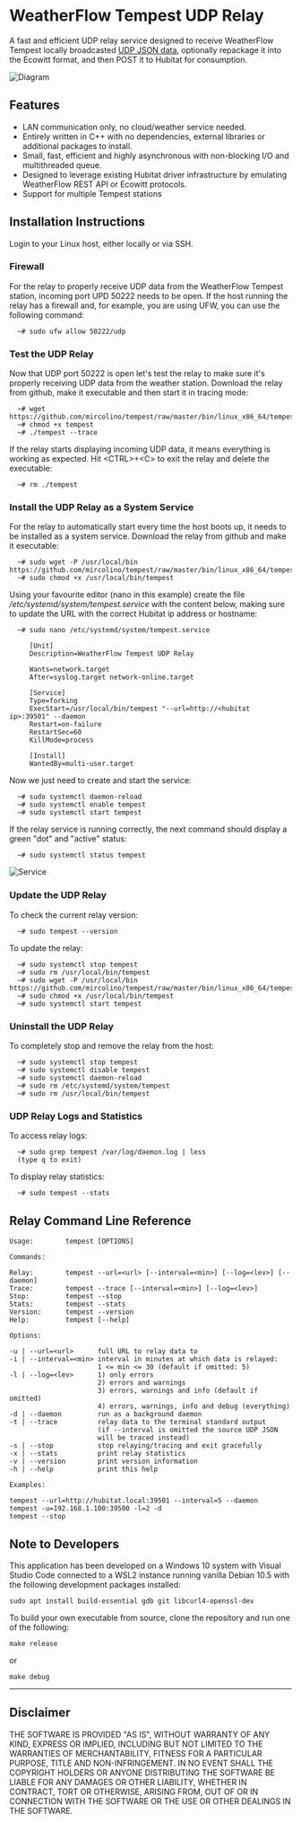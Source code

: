 # WeatherFlow Tempest UDP Relay

A fast and efficient UDP relay service designed to receive WeatherFlow Tempest locally broadcasted [UDP JSON data](https://weatherflow.github.io/SmartWeather/api/udp/v143/), optionally repackage it into the Ecowitt format, and then POST it to Hubitat for consumption.

![Diagram](https://github.com/mircolino/tempest/raw/master/images/diagram.jpg "Relay Diagram")

## Features

- LAN communication only, no cloud/weather service needed.
- Entirely written in C++ with no dependencies, external libraries or additional packages to install.
- Small, fast, efficient and highly asynchronous with non-blocking I/O and multithreaded queue.
- Designed to leverage existing Hubitat driver infrastructure by emulating WeatherFlow REST API or Ecowitt protocols.
- Support for multiple Tempest stations

## Installation Instructions

Login to your Linux host, either locally or via SSH.

### Firewall

For the relay to properly receive UDP data from the WeatherFlow Tempest station, incoming port UPD 50222 needs to be open. If the host running the relay has a firewall and, for example, you are using UFW, you can use the following command:

```text
  ~# sudo ufw allow 50222/udp
```

### Test the UDP Relay

Now that UDP port 50222 is open let's test the relay to make sure it's properly receiving UDP data from the weather station. Download the relay from github, make it executable and then start it in tracing mode:

```text
  ~# wget https://github.com/mircolino/tempest/raw/master/bin/linux_x86_64/tempest
  ~# chmod +x tempest
  ~# ./tempest --trace
```

If the relay starts displaying incoming UDP data, it means everything is working as expected. Hit \<CTRL>+\<C> to exit the relay and delete the executable:

```text
  ~# rm ./tempest
```

### Install the UDP Relay as a System Service

For the relay to automatically start every time the host boots up, it needs to be installed as a system service. Download the relay from github and make it executable:

```text
  ~# sudo wget -P /usr/local/bin https://github.com/mircolino/tempest/raw/master/bin/linux_x86_64/tempest
  ~# sudo chmod +x /usr/local/bin/tempest
```

Using your favourite editor (nano in this example) create the file */etc/systemd/system/tempest.service* with the content below, making sure to update the URL with the correct Hubitat ip address or hostname:

```text
  ~# sudo nano /etc/systemd/system/tempest.service

     [Unit]
     Description=WeatherFlow Tempest UDP Relay

     Wants=network.target
     After=syslog.target network-online.target

     [Service]
     Type=forking
     ExecStart=/usr/local/bin/tempest "--url=http://<hubitat ip>:39501" --daemon
     Restart=on-failure
     RestartSec=60
     KillMode=process

     [Install]
     WantedBy=multi-user.target
```

Now we just need to create and start the service:

```text
  ~# sudo systemctl daemon-reload
  ~# sudo systemctl enable tempest
  ~# sudo systemctl start tempest
```

If the relay service is running correctly, the next command should display a green "dot" and "active" status:

```text
  ~# sudo systemctl status tempest
```

![Service](https://github.com/mircolino/tempest/raw/master/images/service.png "Tempest Service")

### Update the UDP Relay

To check the current relay version:

```text
  ~# sudo tempest --version
```

To update the relay:

```text
  ~# sudo systemctl stop tempest
  ~# sudo rm /usr/local/bin/tempest
  ~# sudo wget -P /usr/local/bin https://github.com/mircolino/tempest/raw/master/bin/linux_x86_64/tempest
  ~# sudo chmod +x /usr/local/bin/tempest
  ~# sudo systemctl start tempest
```

### Uninstall the UDP Relay

To completely stop and remove the relay from the host:

```text
  ~# sudo systemctl stop tempest
  ~# sudo systemctl disable tempest
  ~# sudo systemctl daemon-reload  
  ~# sudo rm /etc/systemd/system/tempest
  ~# sudo rm /usr/local/bin/tempest  
```

### UDP Relay Logs and Statistics

To access relay logs:

```text
  ~# sudo grep tempest /var/log/daemon.log | less
  (type q to exit)
```

To display relay statistics:

```text
  ~# sudo tempest --stats
```

## Relay Command Line Reference

  ```text
  Usage:        tempest [OPTIONS]

  Commands:

  Relay:        tempest --url=<url> [--interval=<min>] [--log=<lev>] [--daemon]
  Trace:        tempest --trace [--interval=<min>] [--log=<lev>]
  Stop:         tempest --stop
  Stats:        tempest --stats
  Version:      tempest --version
  Help:         tempest [--help]

  Options:

  -u | --url=<url>      full URL to relay data to
  -i | --interval=<min> interval in minutes at which data is relayed:
                        1 <= min <= 30 (default if omitted: 5)
  -l | --log=<lev>      1) only errors
                        2) errors and warnings
                        3) errors, warnings and info (default if omitted)
                        4) errors, warnings, info and debug (everything)
  -d | --daemon         run as a background daemon
  -t | --trace          relay data to the terminal standard output
                        (if --interval is omitted the source UDP JSON
                        will be traced instead)
  -s | --stop           stop relaying/tracing and exit gracefully
  -x | --stats          print relay statistics
  -v | --version        print version information
  -h | --help           print this help

  Examples:

  tempest --url=http://hubitat.local:39501 --interval=5 --daemon
  tempest -u=192.168.1.100:39500 -l=2 -d
  tempest --stop
  ```

## Note to Developers

This application has been developed on a Windows 10 system with Visual Studio Code connected to a WSL2 instance running vanilla Debian 10.5 with the following development packages installed:

  ```text
  sudo apt install build-essential gdb git libcurl4-openssl-dev
  ```

To build your own executable from source, clone the repository and run one of the following:

  ```text
  make release
  ```

or

  ```text
  make debug
  ```

***

## Disclaimer

THE SOFTWARE IS PROVIDED "AS IS", WITHOUT WARRANTY OF ANY KIND, EXPRESS OR IMPLIED, INCLUDING BUT NOT LIMITED TO THE WARRANTIES OF MERCHANTABILITY, FITNESS FOR A PARTICULAR PURPOSE, TITLE AND NON-INFRINGEMENT. IN NO EVENT SHALL THE COPYRIGHT HOLDERS OR ANYONE DISTRIBUTING THE SOFTWARE BE LIABLE FOR ANY DAMAGES OR OTHER LIABILITY, WHETHER IN CONTRACT, TORT OR OTHERWISE, ARISING FROM, OUT OF OR IN CONNECTION WITH THE SOFTWARE OR THE USE OR OTHER DEALINGS IN THE SOFTWARE.
